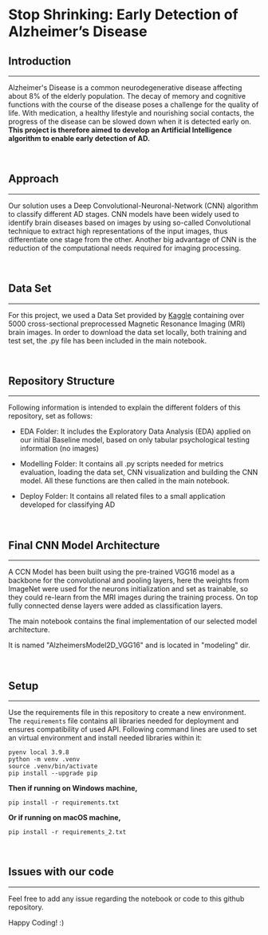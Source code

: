 # Stop Shrinking: Early Detection of Alzheimer’s Disease 

## Introduction 
_____
Alzheimer's Disease is a common neurodegenerative disease affecting about 8% of the elderly population. The decay of memory and cognitive functions with the course of the disease poses a challenge for the quality of life. With medication, a healthy lifestyle and nourishing social contacts, the progress of the disease can be slowed down when it is detected early on. **This project is therefore aimed to develop an Artificial Intelligence algorithm to enable early detection of AD.** 

<br>

## Approach
----
Our solution uses a Deep Convolutional-Neuronal-Network (CNN) algorithm to classify different AD stages. CNN models have been widely used to identify brain diseases based on images by using so-called Convolutional technique to extract high representations of the input images, thus differentiate one stage from the other. Another big advantage of CNN is the reduction of the computational needs required for imaging processing.

<br>

## Data Set
-----
For this project, we used a Data Set provided by [Kaggle](https://www.kaggle.com/datasets/tourist55/alzheimers-dataset-4-class-of-images?datasetId=457093&searchQuery=data+set) containing over 5000 cross-sectional preprocessed Magnetic Resonance Imaging (MRI) brain images. In order to download the data set locally, both training and test set, the .py file has been included in the main notebook.

<br>

## Repository Structure
____
Following information is intended to explain the different folders of this repository, set as follows: 

* EDA Folder:
    It includes the Exploratory Data Analysis (EDA) applied on our initial Baseline model, based on only tabular psychological testing information (no images)

* Modelling Folder:
    It contains all .py scripts needed for metrics evaluation, loading the data set, CNN visualization and building the CNN model. All these functions are then called in the main notebook. 

* Deploy Folder:
     It contains all related files to a small application developed for classifying AD

<br>

## Final CNN Model Architecture
_____

A CCN Model has been built using the pre-trained VGG16 model as a backbone for the convolutional and pooling layers, here the weights from ImageNet were used for the neurons initialization and set as trainable, so they could re-learn from the MRI images during the training process. On top fully connected dense layers were added as classification layers. <br>

The main notebook contains the final implementation of our selected model architecture.

It is named "AlzheimersModel2D_VGG16" and is located in "modeling" dir.

<br>

## Setup
_____

Use the requirements file in this repository to create a new environment. The `requirements` file contains all libraries needed for deployment and ensures compatibility of used API. Following command lines are used to set an virtual environment and install needed libraries within it: 

```
pyenv local 3.9.8
python -m venv .venv
source .venv/bin/activate
pip install --upgrade pip
```

**Then if running on Windows machine,**

```
pip install -r requirements.txt
```

**Or if running on macOS machine,**

```
pip install -r requirements_2.txt
```

<br>

## Issues with our code
____

Feel free to add any issue regarding the notebook or code to this github repository. <br>

Happy Coding! :)
